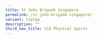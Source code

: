 ```yaml
---
title: St John Brigade Singapore
permalink: /st-john-brigade-singapore/
variant: tiptap
description: ""
third_nav_title: CCA Physical Sports
---
```

